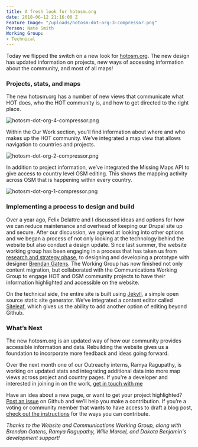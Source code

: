 ```yaml
---
title: A fresh look for hotosm.org
date: 2018-06-12 21:16:00 Z
Feature Image: "/uploads/hotosm-dot-org-3-compressor.png"
Person: Nate Smith
Working Group:
- Technical
---
```


Today we flipped the switch on a new look for [hotosm.org](https://www.hotosm.org/). The new design has updated information on projects, new ways of accessing information about the community, and most of all maps!

### Projects, stats, and maps

The new hotosm.org has a number of new views that communicate what HOT does, who the HOT community is, and how to get directed to the right place.

![hotosm-dot-org-4-compressor.png](/uploads/hotosm-dot-org-4-compressor.png)

Within the Our Work section, you’ll find information about where and who makes up the HOT community. We’ve integrated a map view that allows navigation to countries and projects.

![hotosm-dot-org-2-compressor.png](/uploads/hotosm-dot-org-2-compressor.png)

In addition to project information, we’ve integrated the Missing Maps API to give access to country level OSM editing. This shows the mapping activity across OSM that is happening within every country.

![hotosm-dot-org-1-compressor.png](/uploads/hotosm-dot-org-1-compressor.png)

### Implementing a process to design and build

Over a year ago, Felix Delattre and I discussed ideas and options for how we can reduce maintenance and overhead of keeping our Drupal site up and secure. After our discussion, we agreed at looking into other options and we began a process of not only looking at the technology behind the website but also conduct a design update. Since last summer, the website working group has been engaging in a process that has taken us from [research and strategy phase](https://www.hotosm.org/updates/2017-08-09_making_hot%E2%80%99s_design_experience_sizzle), to designing and developing a prototype with designer [Brendan Gatens](http://brendangatens.com/). The Working Group has now finished not only content migration, but collaborated with the Communications Working Group to engage HOT and OSM community projects to have their information highlighted and accessible on the website.

On the technical side, the entire site is built using [Jekyll](https://jekyllrb.com/), a simple open source static site generator. We’ve integrated a content editor called [Siteleaf](https://www.siteleaf.com/), which gives us the ability to add another option of editing beyond Github.

### What’s Next

The new hotosm.org is an updated way of how our community provides accessible information and data. Rebuilding the website gives us a foundation to incorporate more feedback and ideas going forward.

Over the next month one of our Outreachy interns, Ramya Ragupathy, is working on updated stats and integrating additional data into more map views across project and country pages. If you're a developer and interested in joining in on the work, [get in touch with me](mailto:nate@hotosm.org)

Have an idea about a new page, or want to get your project highlighted? [Post an issue](https://github.com/hotosm/hotosm-website/issues) on Github and we’ll help you make a contribution. If you’re a voting or community member that wants to have access to draft a blog post, [check out the instructions](https://github.com/hotosm/hotosm-website/wiki/How-to-update-your-profile-or-draft-a-blog-post) for the ways you can contribute.

*Thanks to the Website and Communications Working Group, along with Brendan Gatens, Ramya Ragupathy, Wille Marcel, and Dakota Benjamin's development support!*